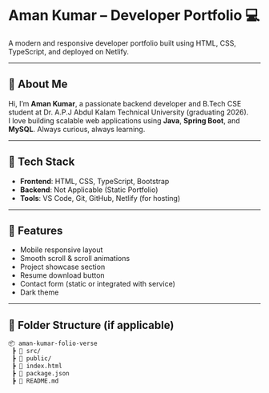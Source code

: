 # Aman Kumar – Developer Portfolio 💻

A modern and responsive developer portfolio built using HTML, CSS, TypeScript, and deployed on Netlify.

---

## 📌 About Me

Hi, I’m **Aman Kumar**, a passionate backend developer and B.Tech CSE student at Dr. A.P.J Abdul Kalam Technical University (graduating 2026).  
I love building scalable web applications using **Java**, **Spring Boot**, and **MySQL**. Always curious, always learning.

---

## 🔧 Tech Stack

- **Frontend**: HTML, CSS, TypeScript, Bootstrap
- **Backend**: Not Applicable (Static Portfolio)
- **Tools**: VS Code, Git, GitHub, Netlify (for hosting)

---

## 🧩 Features

- Mobile responsive layout
- Smooth scroll & scroll animations
- Project showcase section
- Resume download button
- Contact form (static or integrated with service)
- Dark theme

---

## 📂 Folder Structure (if applicable)

```bash
📦 aman-kumar-folio-verse
 ┣ 📁 src/
 ┣ 📁 public/
 ┣ 📄 index.html
 ┣ 📄 package.json
 ┣ 📄 README.md
